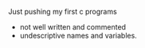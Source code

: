 Just pushing my first c programs
- not well written and commented
- undescriptive names and variables.
